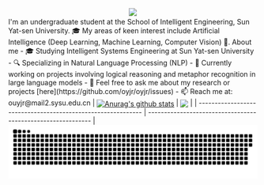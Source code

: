 <div align="center">
<div>
<img src="https://readme-typing-svg.demolab.com?font=Fira+Code&pause=1000&width=435&lines=Welcome%20to%20my%20GitHub！&center=true&size=27" />
</div>
</div>
I'm an undergraduate student at the School of Intelligent Engineering, Sun Yat-sen University. 🎓 My areas of keen interest include Artificial Intelligence (Deep Learning, Machine Learning, Computer Vision) 🧠.
About me
- 🎓 Studying Intelligent Systems Engineering at Sun Yat-sen University
- 🔍 Specializing in Natural Language Processing (NLP)
- 🌱 Currently working on projects involving logical reasoning and metaphor recognition in large language models
- 💬 Feel free to ask me about my research or projects [here](https://github.com/oyjr/oyjr/issues)
- 📫 Reach me at: ouyjr@mail2.sysu.edu.cn
| <a href="https://github.com/oyjr/oyjr"><img align="center" src="https://github-readme-stats.vercel.app/api?username=oyjr&show\_icons=true&include\_all\_commits=true&theme=buefy&hide\_border=true" alt="Anurag's github stats" /></a> | <a href="https://github.com/oyjr/oyjr"><img align="center" src="https://github-readme-stats.vercel.app/api/top-langs/?username=oyjr&layout=compact&theme=buefy&hide\_border=true" /></a> |
| ------------------------------------------------------------ | ------------------------------------------------------------ |
<picture>
  <source media="(prefers-color-scheme: dark)" srcset="https://raw.githubusercontent.com/oyjr/oyjr/output/github-contribution-grid-snake-dark.svg">
  <source media="(prefers-color-scheme: light)" srcset="https://raw.githubusercontent.com/oyjr/oyjr/output/github-contribution-grid-snake.svg">
  <img alt="github contribution grid snake animation" src="https://raw.githubusercontent.com/oyjr/oyjr/output/github-contribution-grid-snake.svg">
</picture>